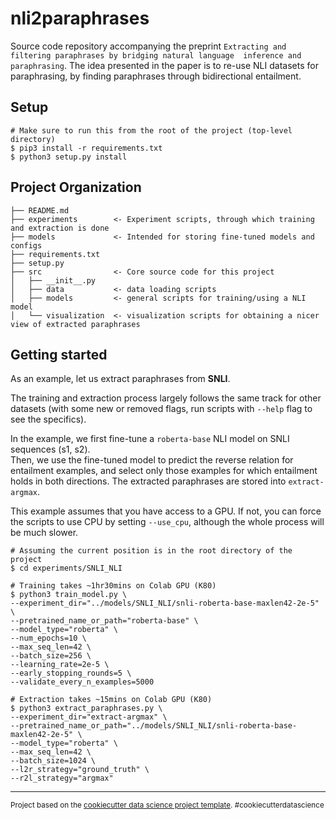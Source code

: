 nli2paraphrases
==============================

Source code repository accompanying the preprint `Extracting and filtering paraphrases by bridging natural language 
inference and paraphrasing`. The idea presented in the paper is to re-use NLI datasets for paraphrasing, by finding 
paraphrases through bidirectional entailment.

Setup
-----
```shell
# Make sure to run this from the root of the project (top-level directory)
$ pip3 install -r requirements.txt
$ python3 setup.py install
```

Project Organization
------------

    ├── README.md          
    ├── experiments        <- Experiment scripts, through which training and extraction is done
    ├── models             <- Intended for storing fine-tuned models and configs
    ├── requirements.txt   
    ├── setup.py           
    ├── src                <- Core source code for this project
    │   ├── __init__.py    
    │   ├── data           <- data loading scripts
    │   ├── models         <- general scripts for training/using a NLI model
    │   └── visualization  <- visualization scripts for obtaining a nicer view of extracted paraphrases


Getting started
----------------
As an example, let us extract paraphrases from **SNLI**.

The training and extraction process largely follows the same track for other datasets (with some new or removed 
flags, run scripts with `--help` flag to see the specifics).

In the example, we first fine-tune a `roberta-base` NLI model on SNLI sequences (s1, s2).  
Then, we use the fine-tuned model to predict the reverse relation for entailment examples, and select only those 
examples for which entailment holds in both directions.
The extracted paraphrases are stored into `extract-argmax`.

This example assumes that you have access to a GPU. If not, you can force the scripts to use CPU by setting `--use_cpu`, 
although the whole process will be much slower.  

```shell
# Assuming the current position is in the root directory of the project
$ cd experiments/SNLI_NLI

# Training takes ~1hr30mins on Colab GPU (K80)
$ python3 train_model.py \
--experiment_dir="../models/SNLI_NLI/snli-roberta-base-maxlen42-2e-5" \
--pretrained_name_or_path="roberta-base" \
--model_type="roberta" \
--num_epochs=10 \
--max_seq_len=42 \
--batch_size=256 \
--learning_rate=2e-5 \
--early_stopping_rounds=5 \
--validate_every_n_examples=5000

# Extraction takes ~15mins on Colab GPU (K80)
$ python3 extract_paraphrases.py \
--experiment_dir="extract-argmax" \
--pretrained_name_or_path="../models/SNLI_NLI/snli-roberta-base-maxlen42-2e-5" \
--model_type="roberta" \
--max_seq_len=42 \
--batch_size=1024 \
--l2r_strategy="ground_truth" \
--r2l_strategy="argmax"
```


--------

<p><small>Project based on the <a target="_blank" href="https://drivendata.github.io/cookiecutter-data-science/">cookiecutter data science project template</a>. #cookiecutterdatascience</small></p>
